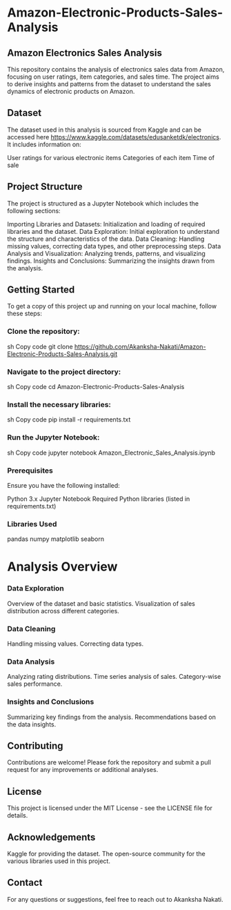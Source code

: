 # Amazon-Electronic-Products-Sales-Analysis

## Amazon Electronics Sales Analysis
This repository contains the analysis of electronics sales data from Amazon, focusing on user ratings, item categories, and sales time. The project aims to derive insights and patterns from the dataset to understand the sales dynamics of electronic products on Amazon.

## Dataset
The dataset used in this analysis is sourced from Kaggle and can be accessed here https://www.kaggle.com/datasets/edusanketdk/electronics. It includes information on:

User ratings for various electronic items
Categories of each item
Time of sale

## Project Structure
The project is structured as a Jupyter Notebook which includes the following sections:

Importing Libraries and Datasets: Initialization and loading of required libraries and the dataset.
Data Exploration: Initial exploration to understand the structure and characteristics of the data.
Data Cleaning: Handling missing values, correcting data types, and other preprocessing steps.
Data Analysis and Visualization: Analyzing trends, patterns, and visualizing findings.
Insights and Conclusions: Summarizing the insights drawn from the analysis.

## Getting Started
To get a copy of this project up and running on your local machine, follow these steps:

### Clone the repository:
sh
Copy code
git clone https://github.com/Akanksha-Nakati/Amazon-Electronic-Products-Sales-Analysis.git
### Navigate to the project directory:
sh
Copy code
cd Amazon-Electronic-Products-Sales-Analysis
### Install the necessary libraries:
sh
Copy code
pip install -r requirements.txt
### Run the Jupyter Notebook:
sh
Copy code
jupyter notebook Amazon_Electronic_Sales_Analysis.ipynb
### Prerequisites
Ensure you have the following installed:

Python 3.x
Jupyter Notebook
Required Python libraries (listed in requirements.txt)
### Libraries Used
pandas
numpy
matplotlib
seaborn


# Analysis Overview

### Data Exploration
Overview of the dataset and basic statistics.
Visualization of sales distribution across different categories.

### Data Cleaning
Handling missing values.
Correcting data types.

### Data Analysis
Analyzing rating distributions.
Time series analysis of sales.
Category-wise sales performance.

### Insights and Conclusions
Summarizing key findings from the analysis.
Recommendations based on the data insights.

## Contributing
Contributions are welcome! Please fork the repository and submit a pull request for any improvements or additional analyses.

## License
This project is licensed under the MIT License - see the LICENSE file for details.

## Acknowledgements
Kaggle for providing the dataset.
The open-source community for the various libraries used in this project.

## Contact
For any questions or suggestions, feel free to reach out to Akanksha Nakati.

